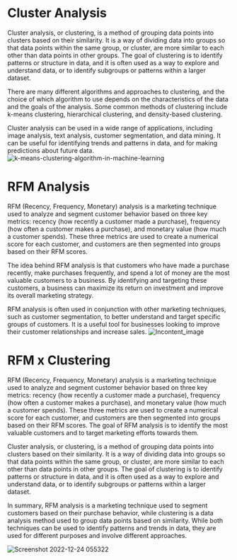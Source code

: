 # Cluster Analysis
Cluster analysis, or clustering, is a method of grouping data points into clusters based on their similarity. It is a way of dividing data into groups so that data points within the same group, or cluster, are more similar to each other than data points in other groups. The goal of clustering is to identify patterns or structure in data, and it is often used as a way to explore and understand data, or to identify subgroups or patterns within a larger dataset.

There are many different algorithms and approaches to clustering, and the choice of which algorithm to use depends on the characteristics of the data and the goals of the analysis. Some common methods of clustering include k-means clustering, hierarchical clustering, and density-based clustering.

Cluster analysis can be used in a wide range of applications, including image analysis, text analysis, customer segmentation, and data mining. It can be useful for identifying trends and patterns in data, and for making predictions about future data.
![k-means-clustering-algorithm-in-machine-learning](https://user-images.githubusercontent.com/83352965/209418672-6271cf99-0aa6-4ae2-b6a4-19c1d890a549.png)

# RFM Analysis
RFM (Recency, Frequency, Monetary) analysis is a marketing technique used to analyze and segment customer behavior based on three key metrics: recency (how recently a customer made a purchase), frequency (how often a customer makes a purchase), and monetary value (how much a customer spends). These three metrics are used to create a numerical score for each customer, and customers are then segmented into groups based on their RFM scores.

The idea behind RFM analysis is that customers who have made a purchase recently, make purchases frequently, and spend a lot of money are the most valuable customers to a business. By identifying and targeting these customers, a business can maximize its return on investment and improve its overall marketing strategy.

RFM analysis is often used in conjunction with other marketing techniques, such as customer segmentation, to better understand and target specific groups of customers. It is a useful tool for businesses looking to improve their customer relationships and increase sales.
![Incontent_image](https://user-images.githubusercontent.com/83352965/209418674-5f8e9697-9874-4201-9ebb-e82740bbdc52.png)

# RFM x Clustering
RFM (Recency, Frequency, Monetary) analysis is a marketing technique used to analyze and segment customer behavior based on three key metrics: recency (how recently a customer made a purchase), frequency (how often a customer makes a purchase), and monetary value (how much a customer spends). These three metrics are used to create a numerical score for each customer, and customers are then segmented into groups based on their RFM scores. The goal of RFM analysis is to identify the most valuable customers and to target marketing efforts towards them.

Cluster analysis, or clustering, is a method of grouping data points into clusters based on their similarity. It is a way of dividing data into groups so that data points within the same group, or cluster, are more similar to each other than data points in other groups. The goal of clustering is to identify patterns or structure in data, and it is often used as a way to explore and understand data, or to identify subgroups or patterns within a larger dataset.

In summary, RFM analysis is a marketing technique used to segment customers based on their purchase behavior, while clustering is a data analysis method used to group data points based on similarity. While both techniques can be used to identify patterns and trends in data, they are used for different purposes and involve different approaches.

![Screenshot 2022-12-24 055322](https://user-images.githubusercontent.com/83352965/209418814-f004954f-dbd6-4d7a-90df-faddae94d508.png)

